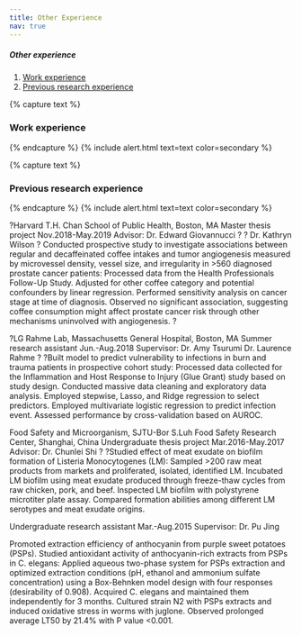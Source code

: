 ```yaml
---
title: Other Experience
nav: true
---
```

##### Other experience
1. [Work experience](#paragraph1)
2. [Previous research experience](#paragraph2)

    
{% capture text %}
### Work experience <a name="paragraph1"></a>
{% endcapture %}
{% include alert.html text=text color=secondary %}


{% capture text %}
### Previous research experience <a name="paragraph2"></a>
{% endcapture %}
{% include alert.html text=text color=secondary %}

?Harvard T.H. Chan School of Public Health, Boston, MA
Master thesis project
Nov.2018-May.2019
Advisor: Dr. Edward Giovannucci ?
?                Dr. Kathryn Wilson
?
Conducted prospective study to investigate associations between regular and decaffeinated coffee intakes and tumor angiogenesis measured by microvessel density, vessel size, and irregularity in >560 diagnosed prostate cancer patients:
Processed data from the Health Professionals Follow-Up Study. Adjusted for other coffee category and potential confounders by linear regression. Performed sensitivity analysis on cancer stage at time of diagnosis.
Observed no significant association, suggesting coffee consumption might affect prostate cancer risk through other mechanisms uninvolved with angiogenesis.  ?


?LG Rahme Lab, Massachusetts General Hospital, Boston, MA
Summer research assistant
Jun.-Aug.2018
Supervisor: Dr. Amy Tsurumi 
                     Dr. Laurence Rahme
?
?Built model to predict vulnerability to infections in burn and trauma patients in prospective cohort study:
Processed data collected for the Inflammation and Host Response to Injury (Glue Grant) study based on study design. Conducted massive data cleaning and exploratory data analysis. 
Employed stepwise, Lasso, and Ridge regression to select predictors. Employed multivariate logistic regression to predict infection event. Assessed performance by cross-validation based on AUROC. 


Food Safety and Microorganism, SJTU-Bor S.Luh Food Safety Research Center, Shanghai, China
Undergraduate thesis project
Mar.2016-May.2017
Advisor: Dr. Chunlei Shi
?
?Studied effect of meat exudate on biofilm formation of Listeria Monocytogenes (LM):
Sampled >200 raw meat products from markets and proliferated, isolated, identified LM. Incubated LM biofilm using meat exudate produced through freeze-thaw cycles from raw chicken, pork, and beef.
Inspected LM biofilm with polystyrene microtiter plate assay. Compared formation abilities among different LM serotypes and meat exudate origins.

Undergraduate research assistant
Mar.-Aug.2015
Supervisor: Dr. Pu Jing

Promoted extraction efficiency of anthocyanin from purple sweet potatoes (PSPs). Studied antioxidant activity of anthocyanin-rich extracts from PSPs in C. elegans:
Applied aqueous two-phase system for PSPs extraction and optimized extraction conditions (pH, ethanol and ammonium sulfate concentration) using a Box-Behnken model design with four responses (desirability of 0.908).
Acquired C. elegans and maintained them independently for 3 months. Cultured strain N2 with PSPs extracts and induced oxidative stress in worms with juglone. Observed prolonged average LT50 by 21.4% with P value <0.001.




